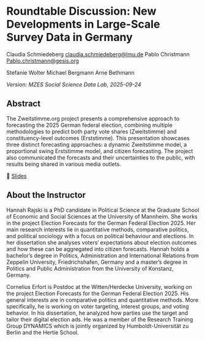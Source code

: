 # Roundtable Discussion: New Developments in Large-Scale Survey Data in Germany

Claudia Schmiedeberg
<claudia.schmiedeberg@lmu.de>
Pablo Christmann
<Pablo.christmann@gesis.org>

Stefanie Wolter
Michael Bergmann 
Arne Bethmann 


*Version: MZES Social Science Data Lab, 2025-09-24*

## Abstract

The Zweitstimme.org project presents a comprehensive approach to forecasting the 2025 German federal election, combining multiple methodologies to predict both party vote shares (Zweitstimme) and constituency-level outcomes (Erststimme). This presentation showcases three distinct forecasting approaches: a dynamic Zweitstimme model, a proportional swing Erststimme model, and citizen forecasting. The project also communicated the forecasts and their uncertainties to the public, with results being shared in various media outlets.

📝 [Slides](https://github.com/SocialScienceDataLab/forecast-german-election-2025/blob/main/mannheim-zweitstimme-btw25.pdf)

## About the Instructor

Hannah Rajski is a PhD candidate in Political Science at the Graduate School of Economic and Social Sciences at the University of Mannheim. She works in the project Election Forecasts for the German Federal Election 2025. Her main research interests lie in quantitative methods, comparative politics, and political sociology with a focus on political behaviour and elections. In her dissertation she analyses voters‘ expectations about election outcomes and how these can be aggregated into citizen forecasts. Hannah holds a bachelor’s degree in Politics, Administration and International Relations from Zeppelin University, Friedrichshafen, Germany and a master’s degree in Politics and Public Administration from the University of Konstanz, Germany.

Cornelius Erfort is Postdoc at the Witten/Herdecke University, working on the project Election Forecasts for the German Federal Election 2025. His general interests are in comparative politics and quantitative methods. More specifically, he is working on voter targeting, interest groups, and voting behavior. In his dissertation, he analyzed how parties use the target and tailor their digital election ads. He was a member of the Research Training Group DYNAMICS which is jointly organized by Humboldt-Universität zu Berlin and the Hertie School.
